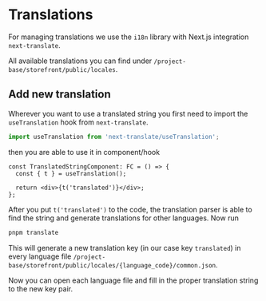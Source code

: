 # Translations

For managing translations we use the `i18n` library with Next.js integration `next-translate`.

All available translations you can find under `/project-base/storefront/public/locales`.

## Add new translation

Wherever you want to use a translated string you first need to import the `useTranslation` hook from `next-translate`.

```ts
import useTranslation from 'next-translate/useTranslation';
```

then you are able to use it in component/hook

```tsx
const TranslatedStringComponent: FC = () => {
  const { t } = useTranslation();

  return <div>{t('translated')}</div>;
};
```

After you put `t('translated')` to the code, the translation parser is able to find the string and generate translations for other languages. Now run

```bash
pnpm translate
```

This will generate a new translation key (in our case key `translated`) in every language file `/project-base/storefront/public/locales/{language_code}/common.json`.

Now you can open each language file and fill in the proper translation string to the new key pair.
